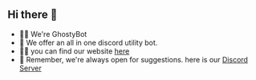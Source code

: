 ## Hi there 👋

- 🙋‍♀️ We're GhostyBot
- 🌈 We offer an all in one discord utility bot.
- 👩‍💻 you can find our website [here](https://ghosty.cloud)
- 🧙 Remember, we're always open for suggestions. here is our [Discord Server](https://ghosty.cloud)

